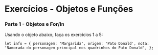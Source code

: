 # Exercícios - Objetos e Funções

### Parte 1 - Objetos e For/In

Usando o objeto abaixo, faça os exercícios 1 a 5:

`let info = {
  personagem: 'Margarida',
  origem: 'Pato Donald',
  nota: 'Namorada do personagem principal nos quadrinhos do Pato Donald',
};`